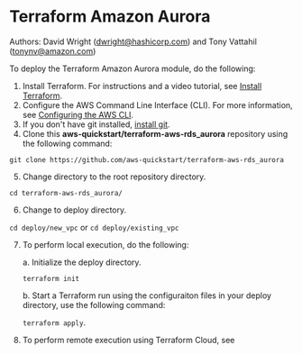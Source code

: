 # Terraform Amazon Aurora
Authors: David Wright (dwright@hashicorp.com) and Tony Vattahil (tonynv@amazon.com)

To deploy the Terraform Amazon Aurora module, do the following:

1. Install Terraform. For instructions and a video tutorial, see [Install Terraform](https://learn.hashicorp.com/tutorials/terraform/install-cli). 
2. Configure the AWS Command Line Interface (CLI). For more information, see [Configuring the AWS CLI](https://docs.aws.amazon.com/cli/latest/userguide/cli-chap-configure.html).
3. If you don't have git installed, [install git](https://git-scm.com/book/en/v2/Getting-Started-Installing-Git). 
4. Clone this **aws-quickstart/terraform-aws-rds_aurora** repository using the following command:

`git clone https://github.com/aws-quickstart/terraform-aws-rds_aurora`

5. Change directory to the root repository directory.

`cd terraform-aws-rds_aurora/`

6. Change to deploy directory.

`cd deploy/new_vpc` or `cd deploy/existing_vpc`

7. To perform local execution, do the following: 
   
   a. Initialize the deploy directory.
   
   `terraform init`

   b. Start a Terraform run using the configuraiton files in your deploy directory, use the following command:
   
   `terraform apply`.
   
8. To perform remote execution using Terraform Cloud, see 
